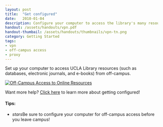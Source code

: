 ```yaml
---
layout: post
title:  "Get configured"
date:   2010-01-04
description: Configure your computer to access the library's many resources.
handout: /assets/handouts/vpn.pdf
handout-thumbail: /assets/handouts/thumbnails/vpn-tn.png
category: Getting Started
tags:
- vpn
- off-campus access
- proxy
---
```


<p class="intro">Set up your computer to access UCLA Library resources (such as databases, electronic journals, and e-books) from off-campus.</p>

<div class="col m12 hoverable">
<a class="rightaction" href="{{ '/assets/handouts/vpn.pdf' | prepend: site.baseurl }}" title="PDF Handout" aria-label="Handout">
<img class="responsive-img materialboxed" src="{{ '/assets/img/content/vpn.png' | prepend: site.baseurl }}" alt="Off-Campus Access to Online Resources" data-caption="Off-Campus Access to Online Resources"> 
</a>
</div>

Want more help? <a href="http://www.library.ucla.edu/use/computers-computing-services/connect-campus" target="_blank">Click here</a> to learn more about getting configured!

#### Tips:
<ul class="collapsible" data-collapsible="expandable">
    <li>
      <div class="collapsible-header"><i class="material-icons">stars</i>Be sure to configure your computer for off-campus access before you leave campus!</div>
    </li>
  </ul>

<!-- include embed-and-share-buttons.html ? -->

